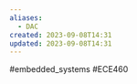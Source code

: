 ```yaml
---
aliases:
  - DAC
created: 2023-09-08T14:31
updated: 2023-09-08T14:31
---
```

#embedded_systems #ECE460 